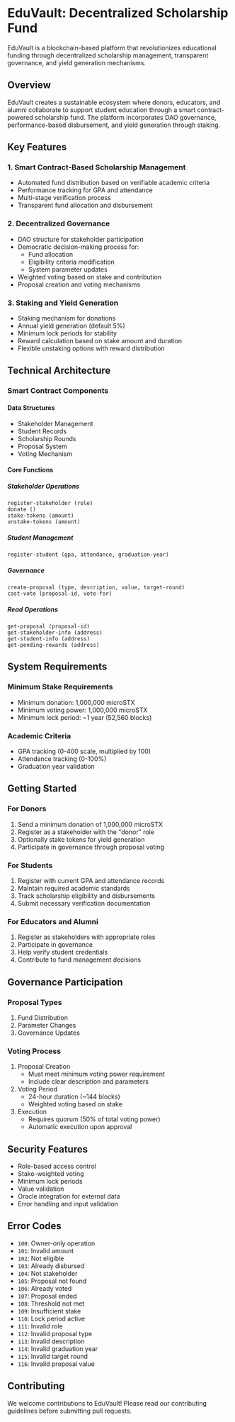 # EduVault: Decentralized Scholarship Fund

EduVault is a blockchain-based platform that revolutionizes educational funding through decentralized scholarship management, transparent governance, and yield generation mechanisms.

## Overview

EduVault creates a sustainable ecosystem where donors, educators, and alumni collaborate to support student education through a smart contract-powered scholarship fund. The platform incorporates DAO governance, performance-based disbursement, and yield generation through staking.

## Key Features

### 1. Smart Contract-Based Scholarship Management
- Automated fund distribution based on verifiable academic criteria
- Performance tracking for GPA and attendance
- Multi-stage verification process
- Transparent fund allocation and disbursement

### 2. Decentralized Governance
- DAO structure for stakeholder participation
- Democratic decision-making process for:
  - Fund allocation
  - Eligibility criteria modification
  - System parameter updates
- Weighted voting based on stake and contribution
- Proposal creation and voting mechanisms

### 3. Staking and Yield Generation
- Staking mechanism for donations
- Annual yield generation (default 5%)
- Minimum lock periods for stability
- Reward calculation based on stake amount and duration
- Flexible unstaking options with reward distribution

## Technical Architecture

### Smart Contract Components

#### Data Structures
- Stakeholder Management
- Student Records
- Scholarship Rounds
- Proposal System
- Voting Mechanism

#### Core Functions

##### Stakeholder Operations
```clarity
register-stakeholder (role)
donate ()
stake-tokens (amount)
unstake-tokens (amount)
```

##### Student Management
```clarity
register-student (gpa, attendance, graduation-year)
```

##### Governance
```clarity
create-proposal (type, description, value, target-round)
cast-vote (proposal-id, vote-for)
```

##### Read Operations
```clarity
get-proposal (proposal-id)
get-stakeholder-info (address)
get-student-info (address)
get-pending-rewards (address)
```

## System Requirements

### Minimum Stake Requirements
- Minimum donation: 1,000,000 microSTX
- Minimum voting power: 1,000,000 microSTX
- Minimum lock period: ~1 year (52,560 blocks)

### Academic Criteria
- GPA tracking (0-400 scale, multiplied by 100)
- Attendance tracking (0-100%)
- Graduation year validation

## Getting Started

### For Donors
1. Send a minimum donation of 1,000,000 microSTX
2. Register as a stakeholder with the "donor" role
3. Optionally stake tokens for yield generation
4. Participate in governance through proposal voting

### For Students
1. Register with current GPA and attendance records
2. Maintain required academic standards
3. Track scholarship eligibility and disbursements
4. Submit necessary verification documentation

### For Educators and Alumni
1. Register as stakeholders with appropriate roles
2. Participate in governance
3. Help verify student credentials
4. Contribute to fund management decisions

## Governance Participation

### Proposal Types
1. Fund Distribution
2. Parameter Changes
3. Governance Updates

### Voting Process
1. Proposal Creation
   - Must meet minimum voting power requirement
   - Include clear description and parameters
2. Voting Period
   - 24-hour duration (~144 blocks)
   - Weighted voting based on stake
3. Execution
   - Requires quorum (50% of total voting power)
   - Automatic execution upon approval

## Security Features

- Role-based access control
- Stake-weighted voting
- Minimum lock periods
- Value validation
- Oracle integration for external data
- Error handling and input validation

## Error Codes

- `100`: Owner-only operation
- `101`: Invalid amount
- `102`: Not eligible
- `103`: Already disbursed
- `104`: Not stakeholder
- `105`: Proposal not found
- `106`: Already voted
- `107`: Proposal ended
- `108`: Threshold not met
- `109`: Insufficient stake
- `110`: Lock period active
- `111`: Invalid role
- `112`: Invalid proposal type
- `113`: Invalid description
- `114`: Invalid graduation year
- `115`: Invalid target round
- `116`: Invalid proposal value

## Contributing

We welcome contributions to EduVault! Please read our contributing guidelines before submitting pull requests.

